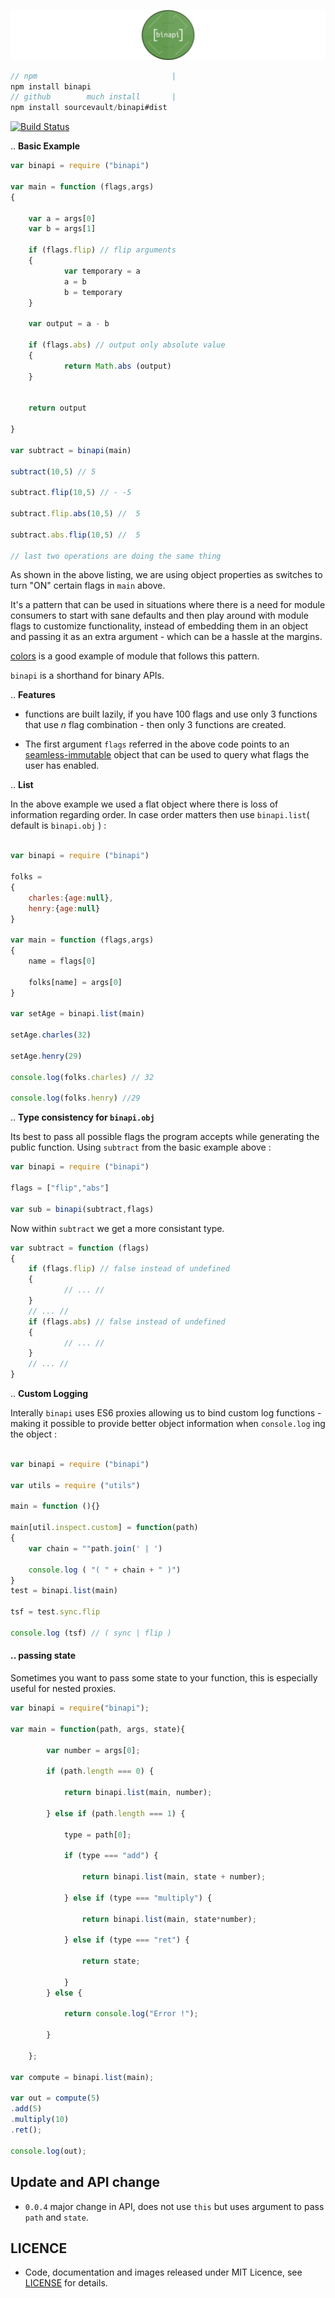 
![](https://raw.githubusercontent.com/sourcevault/binapi/readme/logo.jpg)

```js
// npm                              |
npm install binapi
// github        much install       |
npm install sourcevault/binapi#dist
```

[![Build Status](https://travis-ci.org/sourcevault/binapi.svg?branch=dev)](https://travis-ci.org/sourcevault/binapi)

.. **Basic Example**

```js
var binapi = require ("binapi")

var main = function (flags,args)
{

	var a = args[0]
	var b = args[1]

	if (flags.flip) // flip arguments
	{
			var temporary = a
			a = b
			b = temporary
	}

	var output = a - b

	if (flags.abs) // output only absolute value
	{
			return Math.abs (output)
	}


	return output

}

var subtract = binapi(main)

subtract(10,5) // 5

subtract.flip(10,5) // - -5

subtract.flip.abs(10,5) //  5

subtract.abs.flip(10,5) //  5

// last two operations are doing the same thing


```

As shown in the above listing, we are using object properties as switches to turn "ON" certain flags in `main` above.

It's a pattern that can be used in situations where there is a need for module consumers to start with sane defaults and then play around with module flags to customize functionality, instead of embedding them in an object and passing it as an extra argument  - which can be a hassle at the margins.

[colors](https://www.npmjs.com/package/colors) is a good example of module that follows this pattern.

`binapi` is a shorthand for binary APIs.

.. **Features**

 - functions are built lazily, if you have 100 flags and use only 3 functions that use *n* flag combination - then only 3 functions are created.

 - The first argument `flags` referred in the above code points to an [seamless-immutable](https://github.com/rtfeldman/seamless-immutable) object that can be used to query what flags the user has enabled.

.. **List**

In the above example we used a flat object where there is loss of information regarding order. In case order matters then use `binapi.list`( default is `binapi.obj` ) :

```js

var binapi = require ("binapi")

folks =
{
	charles:{age:null},
	henry:{age:null}
}

var main = function (flags,args)
{
	name = flags[0]

	folks[name] = args[0]
}

var setAge = binapi.list(main)

setAge.charles(32)

setAge.henry(29)

console.log(folks.charles) // 32

console.log(folks.henry) //29

```

.. **Type consistency for `binapi.obj`**

Its best to pass all possible flags the program accepts while generating the public function. Using `subtract` from the basic example above :

```js
var binapi = require ("binapi")

flags = ["flip","abs"]

var sub = binapi(subtract,flags)

```

 Now within `subtract` we get a more consistant type.

```js
var subtract = function (flags)
{
	if (flags.flip) // false instead of undefined
	{
			// ... //
	}
	// ... //
	if (flags.abs) // false instead of undefined
	{
			// ... //
	}
	// ... //
}
```

.. **Custom Logging**

Interally `binapi` uses ES6 proxies allowing us to bind custom log functions - making it possible to provide better object information when `console.log` ing the object :



```js

var binapi = require ("binapi")

var utils = require ("utils")

main = function (){}

main[util.inspect.custom] = function(path)
{
	var chain = ""path.join(' | ')

	console.log ( "( " + chain + " )")
}
test = binapi.list(main)

tsf = test.sync.flip

console.log (tsf) // ( sync | flip )

```


#### .. passing state

Sometimes you want to pass some state to your function, this is especially useful for nested proxies.

```js
var binapi = require("binapi");

var main = function(path, args, state){

		var number = args[0];

		if (path.length === 0) {

			return binapi.list(main, number);

		} else if (path.length === 1) {

			type = path[0];

			if (type === "add") {

				return binapi.list(main, state + number);

			} else if (type === "multiply") {

				return binapi.list(main, state*number);

			} else if (type === "ret") {

				return state;

			}
		} else {

			return console.log("Error !");

		}

	};

var compute = binapi.list(main);

var out = compute(5)
.add(5)
.multiply(10)
.ret();

console.log(out);
```



## Update and API change

- `0.0.4` major change in API, does not use `this` but uses argument to pass `path` and `state`.

## LICENCE

- Code, documentation and images released under MIT Licence, see [LICENSE](https://github.com/sourcevault/binapi/blob/dist/LICENCE) for details.
